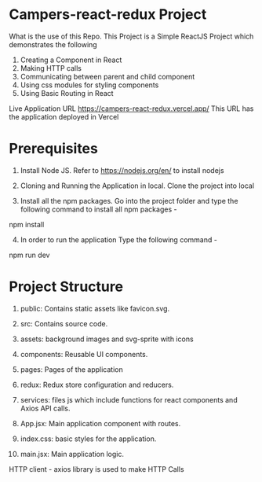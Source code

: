 # Campers-react-redux Project

What is the use of this Repo.
This Project is a Simple ReactJS Project which demonstrates the following

1. Creating a Component in React
2. Making HTTP calls
3. Communicating between parent and child component
4. Using css modules for styling components
5. Using Basic Routing in React

Live Application URL
https://campers-react-redux.vercel.app/
This URL has the application deployed in Vercel

# Prerequisites

1. Install Node JS.
   Refer to https://nodejs.org/en/ to install nodejs

2. Cloning and Running the Application in local.
   Clone the project into local

3. Install all the npm packages. Go into the project folder and type the following command to install all npm packages -

npm install

4. In order to run the application Type the following command -

npm run dev

# Project Structure

1. public: Contains static assets like favicon.svg.

2. src: Contains source code.
3. assets: background images and svg-sprite with icons
4. components: Reusable UI components.
5. pages: Pages of the application
6. redux: Redux store configuration and reducers.
7. services: files js which include functions for react components and Axios API calls.
8. App.jsx: Main application component with routes.
9. index.css: basic styles for the application.
10. main.jsx: Main application logic.

HTTP client - axios library is used to make HTTP Calls
